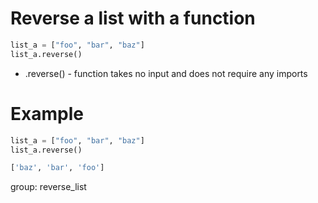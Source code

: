 # Reverse a list with a function 

```python
list_a = ["foo", "bar", "baz"]
list_a.reverse()
```

- .reverse() - function takes no input and does not require any imports

# Example

```python
list_a = ["foo", "bar", "baz"]
list_a.reverse()
```
```bash
['baz', 'bar', 'foo']
```

group: reverse_list
